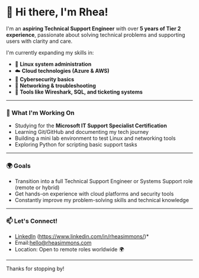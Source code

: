 # 👋 Hi there, I'm Rhea!

I'm an **aspiring Technical Support Engineer** with over **5 years of Tier 2 experience**, passionate about solving technical problems and supporting users with clarity and care.

I'm currently expanding my skills in:

- 🐧 **Linux system administration**
- ☁️ **Cloud technologies (Azure & AWS)**
- 🔐 **Cybersecurity basics**
- 🧠 **Networking & troubleshooting**
- 🧰 **Tools like Wireshark, SQL, and ticketing systems**

---

### 🚀 What I'm Working On
- Studying for the **Microsoft IT Support Specialist Certification**
- Learning Git/GitHub and documenting my tech journey
- Building a mini lab environment to test Linux and networking tools
- Exploring Python for scripting basic support tasks

---

### 🌍 Goals
- Transition into a full Technical Support Engineer or Systems Support role (remote or hybrid)
- Get hands-on experience with cloud platforms and security tools
- Constantly improve my problem-solving skills and technical knowledge

---

### 📫 Let's Connect!
- [LinkedIn](#) (https://www.linkedin.com/in/rheasimmons/)*
- Email:hello@rheasimmons.com
- Location: Open to remote roles worldwide 🌍

---

Thanks for stopping by!
